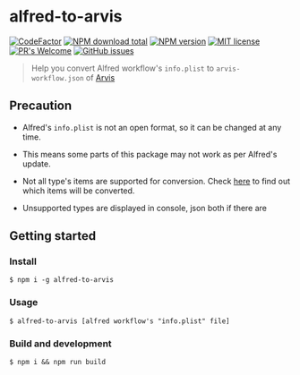 # alfred-to-arvis
[![CodeFactor](https://www.codefactor.io/repository/github/jopemachine/alfred-to-arvis/badge)](https://www.codefactor.io/repository/github/jopemachine/alfred-to-arvis)
[![NPM download total](https://img.shields.io/npm/dt/alfred-to-arvis)](http://badge.fury.io/js/alfred-to-arvis)
[![NPM version](https://badge.fury.io/js/alfred-to-arvis.svg)](http://badge.fury.io/js/alfred-to-arvis)
[![MIT license](https://img.shields.io/badge/License-MIT-blue.svg)](https://lbesson.mit-license.org/)
[![PR's Welcome](https://img.shields.io/badge/PRs-welcome-brightgreen.svg?style=flat)](http://makeapullrequest.com)
[![GitHub issues](https://img.shields.io/github/issues/jopemachine/alfred-to-arvis.svg)](https://GitHub.com/jopemachine/alfred-to-arvis/issues/)

> Help you convert Alfred workflow's `info.plist` to `arvis-workflow.json` of [Arvis](https://github.com/jopemachine/arvis)

## Precaution

* Alfred's `info.plist` is not an open format, so it can be changed at any time.

* This means some parts of this package may not work as per Alfred's update.

* Not all type's items are supported for conversion. Check [here](./constant.ts) to find out which items will be converted.

* Unsupported types are displayed in console, json both if there are

## Getting started

### Install

```
$ npm i -g alfred-to-arvis
```

### Usage

```
$ alfred-to-arvis [alfred workflow's "info.plist" file]
```

### Build and development

```
$ npm i && npm run build
```
